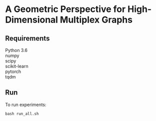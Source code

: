 # A Geometric Perspective for High-Dimensional Multiplex Graphs

## Requirements
Python 3.6 <br />
numpy <br />
scipy <br />
scikit-learn <br />
pytorch <br />
tqdm

## Run
To run experiments:

`bash run_all.sh`
